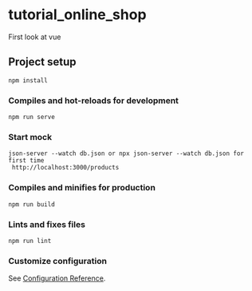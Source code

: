 # tutorial_online_shop
First look at vue

## Project setup
```
npm install
```

### Compiles and hot-reloads for development
```
npm run serve
```
### Start mock
~~~
json-server --watch db.json or npx json-server --watch db.json for first time 
 http://localhost:3000/products
~~~
### Compiles and minifies for production
```
npm run build
```

### Lints and fixes files
```
npm run lint
```

### Customize configuration
See [Configuration Reference](https://cli.vuejs.org/config/).
